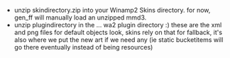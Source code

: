- unzip skindirectory.zip into your Winamp2 Skins directory. for now, gen_ff will manually load an
	unzipped mmd3.
- unzip plugindirectory in the ... wa2 plugin directory :) these are the xml and png files for default
	objects look, skins rely on that for fallback, it's also where we put the new art if we need
	any (ie static bucketitems will go there eventually instead of being resources)

